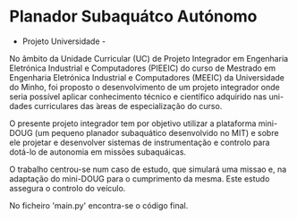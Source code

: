 # Planador Subaquátco Autónomo

- Projeto Universidade -

No âmbito da Unidade Curricular (UC) de Projeto Integrador em Engenharia Eletrónica Industrial e Computadores (PIEEIC) do curso de Mestrado
em Engenharia Eletrónica Industrial e Computadores (MEEIC) da Universidade do Minho, foi proposto o desenvolvimento de um projeto integrador
onde seria possível aplicar conhecimento técnico e científico adquirido nas uni-
dades curriculares das  ́areas de especialização do curso.

O presente projeto integrador tem por objetivo utilizar a plataforma mini-DOUG (um pequeno
planador subaquático desenvolvido no MIT) e sobre ele projetar e desenvolver sistemas de instrumentação e controlo para dotá-lo de autonomia em
missões subaquáicas.

O trabalho centrou-se num caso de estudo, que simulará uma missao e,
na adaptação do mini-DOUG para o cumprimento da mesma. Este estudo
assegura o controlo do veículo.

No ficheiro 'main.py' encontra-se o código final.

